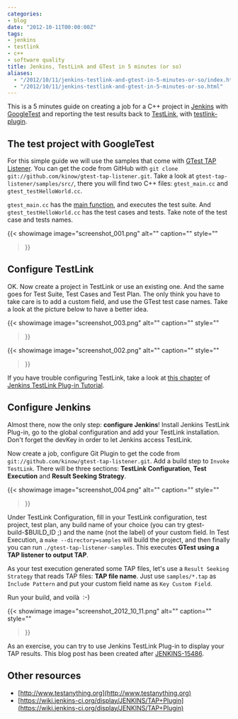 ```yaml
---
categories:
- blog
date: "2012-10-11T00:00:00Z"
tags:
- jenkins
- testlink
- c++
- software quality
title: Jenkins, TestLink and GTest in 5 minutes (or so)
aliases:
  - "/2012/10/11/jenkins-testlink-and-gtest-in-5-minutes-or-so/index.html"
  - "/2012/10/11/jenkins-testlink-and-gtest-in-5-minutes-or-so.html"
---
```


This is a 5 minutes guide on creating a job for a C++ project in <a href="http://www.jenkins-ci.org" title="Jenkins CI">Jenkins</a> with <a href="http://code.google.com/p/googletest" title="GoogleTest">GoogleTest</a> and reporting the test results back to <a href="http://www.teamst.org" title="TestLink">TestLink</a>, with <a href="https://wiki.jenkins-ci.org/display/JENKINS/TestLink+Plugin" title="Jenkins TestLink Plug-in">testlink-plugin</a>. 

## The test project with GoogleTest

For this simple guide we will use the samples that come with <a href="https://github.com/kinow/gtest-tap-listener" title="GTest TAP Listener">GTest TAP Listener</a>. You can get the code from GitHub with `git clone git://github.com/kinow/gtest-tap-listener.git`. Take a look at `gtest-tap-listener/samples/src/`, there you will find two C++ files: `gtest_main.cc` and `gtest_testHelloWorld.cc`.

`gtest_main.cc` has the <a href="http://code.google.com/p/googletest/wiki/Primer#Writing_the_main()_Function" title="GTest main function">main function</a>, and executes the test suite. And `gtest_testHelloWorld.cc` has the test cases and tests. Take note of the test case and tests names.

{{< showimage
  image="screenshot_001.png"
  alt=""
  caption=""
  style=""
>}}

<!--more-->

## Configure TestLink

OK. Now create a project in TestLink or use an existing one. And the same goes for Test Suite, Test Cases and Test Plan. The only think you have to take care is to add a custom field, and use the GTest test case names. Take a look at the picture below to have a better idea.

{{< showimage
  image="screenshot_003.png"
  alt=""
  caption=""
  style=""
>}}

{{< showimage
  image="screenshot_002.png"
  alt=""
  caption=""
  style=""
>}}

If you have trouble configuring TestLink, take a look at <a href="http://tupilabs.com/books/jenkins-testlink-plugin-tutorial/en/ch04s02.html" title="Chapter 4.2">this chapter</a> of <a href="http://tupilabs.com/books/jenkins-testlink-plugin-tutorial/en/" title="Jenkins TestLink Plug-in Tutorial">Jenkins TestLink Plug-in Tutorial</a>.

## Configure Jenkins

Almost there, now the only step: <strong>configure Jenkins</strong>! Install Jenkins TestLink Plug-in, go to the global configuration and add your TestLink installation. Don't forget the devKey in order to let Jenkins access TestLink.

Now create a job, configure Git Plugin to get the code from `git://github.com/kinow/gtest-tap-listener.git`. Add a build step to `Invoke TestLink`. There will be three sections: <strong>TestLink Configuration</strong>, <strong>Test Execution</strong> and <strong>Result Seeking Strategy</strong>.

{{< showimage
  image="screenshot_004.png"
  alt=""
  caption=""
  style=""
>}}

Under TestLink Configuration, fill in your TestLink configuration, test project, test plan, any build name
of your choice (you can try gtest-build-$BUILD_ID ;) and the name (not the label) of your custom field.
In Test Execution, a `make --directory=samples` will build the project, and then finally you can run
`./gtest-tap-listener-samples`. This executes **GTest using a TAP listener to output TAP**.

As your test execution generated some TAP files, let's use a `Result Seeking Strategy` that reads TAP files:
<strong>TAP file name</strong>. Just use `samples/*.tap` as `Include Pattern` and put your custom field
name as `Key Custom Field`.</em>

Run your build, and voil&agrave;  :-)

{{< showimage
  image="screenshot_2012_10_11.png"
  alt=""
  caption=""
  style=""
>}}

As an exercise, you can try to use Jenkins TestLink Plug-in to display your TAP results. This blog post has been
created after [JENKINS-15486](https://issues.jenkins-ci.org/browse/JENKINS-15486).

## Other resources

- [http://www.testanything.org](http://www.testanything.org)
- [https://wiki.jenkins-ci.org/display/JENKINS/TAP+Plugin](https://wiki.jenkins-ci.org/display/JENKINS/TAP+Plugin)

